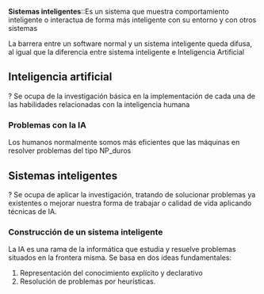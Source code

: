 **Sistemas inteligentes**::Es un sistema que muestra comportamiento inteligente o interactua de forma más inteligente con su entorno y con otros sistemas

La barrera entre un software normal y un sistema inteligente queda difusa, al igual que la diferencia entre sistema inteligente e Inteligencia Artificial

## Inteligencia artificial
?
Se ocupa de la investigación básica en la implementación de cada una de las habilidades relacionadas con la inteligencia humana

### Problemas con la IA
Los humanos normalmente somos más eficientes que las máquinas en resolver problemas del tipo NP_duros

## Sistemas inteligentes
?
Se ocupa de aplicar la investigación, tratando de solucionar problemas ya existentes o mejorar nuestra forma de trabajar o calidad de vida aplicando técnicas de IA.


### Construcción de un sistema inteligente

La IA es una rama de la informática que estudia y resuelve problemas situados en la frontera misma. Se basa en dos ideas fundamentales:
1. Representación del conocimiento explícito y declarativo
2. Resolución de problemas por heurísticas.


